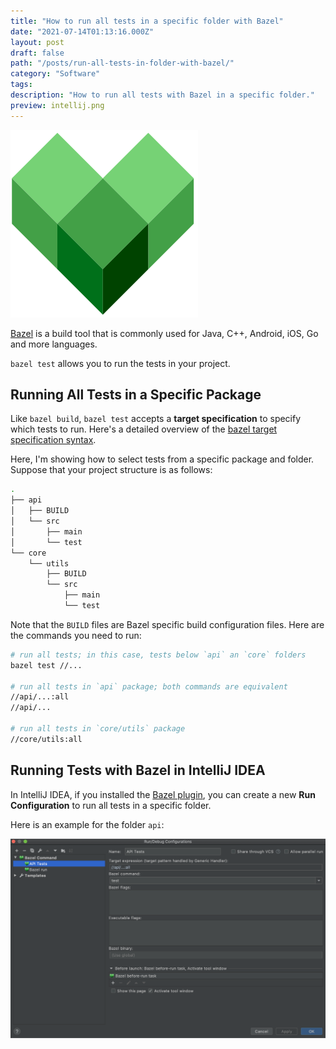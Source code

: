 ```yaml
---
title: "How to run all tests in a specific folder with Bazel"
date: "2021-07-14T01:13:16.000Z"
layout: post
draft: false
path: "/posts/run-all-tests-in-folder-with-bazel/"
category: "Software"
tags:
description: "How to run all tests with Bazel in a specific folder."
preview: intellij.png
---
```


![Bazel](bazel.png)


[Bazel](https://bazel.build/) is a build tool that is commonly used for Java, C++, Android, iOS, Go and more languages.

`bazel test` allows you to run the tests in your project.

## Running All Tests in a Specific Package

Like `bazel build`, `bazel test` accepts a __target specification__ to specify which tests to run. Here's a detailed overview of the [bazel target specification syntax](https://docs.bazel.build/versions/4.1.0/guide.html#specifying-targets-to-build).

Here, I'm showing how to select tests from a specific package and folder. Suppose that your project structure is as follows:

```sh
.
├── api
│   ├── BUILD
│   └── src
│       ├── main
│       └── test
└── core
    └── utils
        ├── BUILD
        └── src
            ├── main
            └── test
```

Note that the `BUILD` files are Bazel specific build configuration files. Here are the commands you need to run:

```sh
# run all tests; in this case, tests below `api` an `core` folders
bazel test //...

# run all tests in `api` package; both commands are equivalent
//api/...:all
//api/...

# run all tests in `core/utils` package
//core/utils:all
```

## Running Tests with Bazel in IntelliJ IDEA

In IntelliJ IDEA, if you installed the [Bazel plugin](https://plugins.jetbrains.com/plugin/8609-bazel), you can create a new **Run Configuration** to run all tests in a specific folder.

Here is an example for the folder `api`:

![IntelliJ Run Configuration](intellij.png)